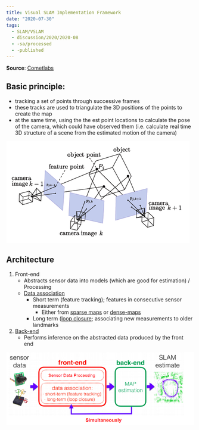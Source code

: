 ```yaml
---
title: Visual SLAM Implementation Framework
date: "2020-07-30"
tags:
  - SLAM/VSLAM
  - discussion/2020/2020-08
  - -sa/processed
  - -published
---
```


**Source**: [Cometlabs](bibliography/cometlabs.md)

## Basic principle:

*   tracking a set of points through successive frames
*   these tracks are used to triangulate the 3D positions of the points to create the map
*   at the same time, using the the est point locations to calculate the pose of the camera, which could have observed them (i.e. calculate real time 3D structure of a scene from the estimated motion of the camera)

![vslam-triangulation](/_img/vslam-triangulation.png)

## Architecture

1.  Front-end
    *   Abstracts sensor data into models (which are good for estimation) / Processing
    *   [Data association](SLAM/data-association.md)
        *   Short term (feature tracking); features in consecutive sensor measurements
            *   Either from [sparse maps](studienarbeit/sparse-feature-based-vslam.md) or [dense-maps](studienarbeit/dense-direct-vslam.md)
        *   Long term ([loop closure](SLAM/loop-closure-detection.md); associating new measurements to older landmarks
2.  [Back-end](studienarbeit/back-end-optimisation.md)
    *   Performs inference on the abstracted data produced by the front end

![vslam-architecture](/_img/vslam-architecture.png)

